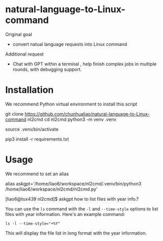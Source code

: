 # natural-language-to-Linux-command

Original goal
* convert natual language requests into Linux command

Additional request
* Chat with GPT within a terminal , help finish complex jobs in multiple rounds, with debugging support.


# Installation

We recommend Python virtual environment to install this script

git clone https://github.com/chunhualiao/natural-language-to-Linux-command nl2cmd
cd nl2cmd
python3 -m venv .venv

source .venv/bin/activate

pip3 install -r requirements.txt

# Usage

We recommend to set an alias

alias askgpt='/home/liao6/workspace/nl2cmd/.venv/bin/python3 /home/liao6/workspace/nl2cmd/nl2cmd.py'

[liao6@tux439 nl2cmd]$ askgpt how to list files with year info.?

You can use the `ls` command with the `-l` and `--time-style` options to list files with year information. Here's an example command:

```
ls -l --time-style="+%Y" 
```

This will display the file list in long format with the year information.
